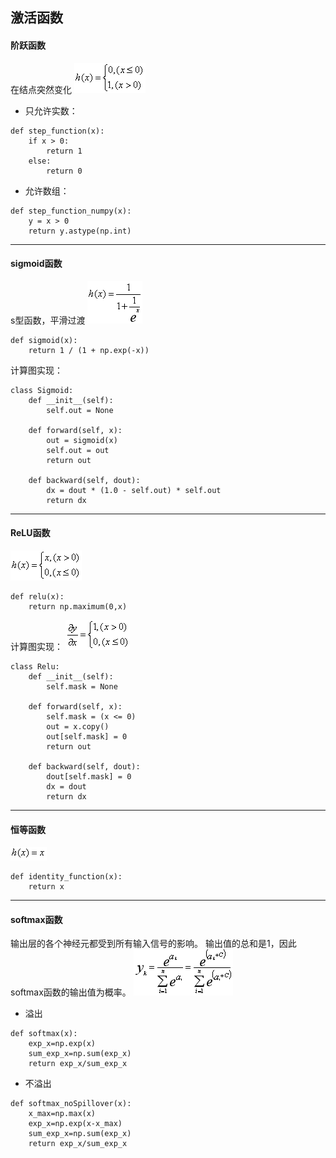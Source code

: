 ## 激活函数

#### 阶跃函数
在结点突然变化
![img](../imgs/4193ff41-ba9d-416a-92b5-3849f0c61dc7.png)
- 只允许实数：
```
def step_function(x):
    if x > 0:
        return 1
    else:
        return 0
```
- 允许数组：
```
def step_function_numpy(x):
    y = x > 0
    return y.astype(np.int)
```
---
#### sigmoid函数
s型函数，平滑过渡
![img](../imgs/5fc9f430-2451-4557-b2e5-a0b08935586f.png)
```
def sigmoid(x):
    return 1 / (1 + np.exp(-x))
```
计算图实现：
```
class Sigmoid:
    def __init__(self):
        self.out = None

    def forward(self, x):
        out = sigmoid(x)
        self.out = out
        return out

    def backward(self, dout):
        dx = dout * (1.0 - self.out) * self.out
        return dx
```
---
#### ReLU函数
![img](../imgs/dff26c70-3615-4100-9184-544251340ecd.png)
```
def relu(x):
    return np.maximum(0,x)
```
计算图实现：
![img](../imgs/f381c276-5ecb-41b5-9ac4-53645548ce20.png)
```
class Relu:
    def __init__(self):
        self.mask = None

    def forward(self, x):
        self.mask = (x <= 0)
        out = x.copy()
        out[self.mask] = 0
        return out

    def backward(self, dout):
        dout[self.mask] = 0
        dx = dout
        return dx
```
---
#### 恒等函数
![img](../imgs/3bfd79a5-5cfc-49f4-865e-4d7141f91bdf.png)
```
def identity_function(x):
    return x
```
---
#### softmax函数
输出层的各个神经元都受到所有输入信号的影响。
输出值的总和是1，因此softmax函数的输出值为概率。
![img](../imgs/0e19dbdc-a69d-11e9-a2a3-2a2ae2dbcce4.png)
- 溢出
```
def softmax(x):
    exp_x=np.exp(x)
    sum_exp_x=np.sum(exp_x)
    return exp_x/sum_exp_x
```

- 不溢出
```
def softmax_noSpillover(x):
    x_max=np.max(x)
    exp_x=np.exp(x-x_max)
    sum_exp_x=np.sum(exp_x)
    return exp_x/sum_exp_x
```
